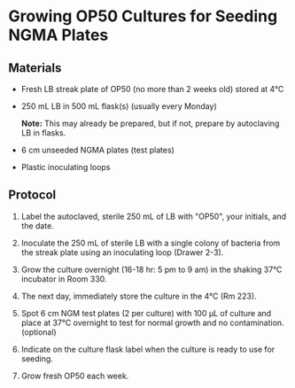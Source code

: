 # Growing OP50 Cultures for Seeding NGMA Plates

## Materials

- Fresh LB streak plate of OP50 (no more than 2 weeks old) stored at 4°C
- 250 mL LB in 500 mL flask(s) (usually every Monday)

    **Note:** This may already be prepared, but if not, prepare by autoclaving LB in flasks.

- 6 cm unseeded NGMA plates (test plates)
- Plastic inoculating loops

## Protocol

1. Label the autoclaved, sterile 250 mL of LB with "OP50", your initials, and the date.

2. Inoculate the 250 mL of sterile LB with a single colony of bacteria from the streak plate using an inoculating loop (Drawer 2-3).

3. Grow the culture overnight (16-18 hr: 5 pm to 9 am) in the shaking 37°C incubator in Room 330.

4. The next day, immediately store the culture in the 4°C  (Rm 223).

5. Spot 6 cm NGM test plates (2 per culture) with 100 μL of culture and place at 37°C overnight to test for normal growth and no contamination. (optional)

6. Indicate on the culture flask label when the culture is ready to use for seeding.

7. Grow fresh OP50 each week.
